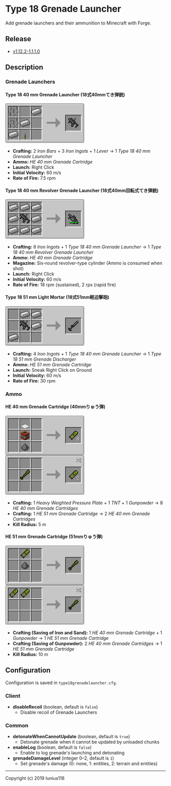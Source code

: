 # Type 18 Grenade Launcher

Add grenade launchers and their ammunition to Minecraft with Forge.

## Release

- [v1.12.2-1.1.1.0](https://github.com/Iunius118/Type18GrenadeLauncher/releases/tag/v1.12.2-1.1.1.0)

## Description

### Grenade Launchers

#### Type 18 40 mm Grenade Launcher (18式40mmてき弾銃)

<img src="docs/img/recipe_grenade_launcher.png" title="Recipe: Type 18 40 mm Grenade Launcher">

- **Crafting:** 2 *Iron Bars* + 3 *Iron Ingots* + 1 *Lever* → 1 *Type 18 40 mm Grenade Launcher*
- **Ammo:** *HE 40 mm Grenade Cartridge*
- **Launch:** Right Click
- **Initial Velocity:** 60 m/s
- **Rate of Fire:** 7.5 rpm

#### Type 18 40 mm Revolver Grenade Launcher (18式40mm回転式てき弾銃)

<img src="docs/img/recipe_grenade_launcher_revolver.png" title="Recipe: Type 18 40 mm Revolver Grenade Launcher">

- **Crafting:** 8 *Iron Ingots* + 1 *Type 18 40 mm Grenade Launcher* → 1 *Type 18 40 mm Revolver Grenade Launcher*
- **Ammo:** *HE 40 mm Grenade Cartridge*
- **Magazine:** Six-round revolver-type cylinder (Ammo is consumed when shot)
- **Launch:** Right Click
- **Initial Velocity:** 60 m/s
- **Rate of Fire:** 18 rpm (sustained), 2 rps (rapid fire)

#### Type 18 51 mm Light Mortar (18式51mm軽迫撃砲)

<img src="docs/img/recipe_grenade_discharger.png" title="Recipe: Type 18 51 mm Grenade Discharger">

- **Crafting:** 4 *Iron Ingots* + 1 *Type 18 40 mm Grenade Launcher* → 1 *Type 18 51 mm Grenade Discharger*
- **Ammo:** *HE 51 mm Grenade Cartridge*
- **Launch:** Sneak Right Click on Ground
- **Initial Velocity:** 60 m/s
- **Rate of Fire:** 30 rpm

### Ammo

#### HE 40 mm Grenade Cartridge (40mmりゅう弾)

<img src="docs/img/recipe_grenade_40.png" title="Recipes: HE 40 mm Grenade Cartridge">

- **Crafting:** 1 *Heavy Weighted Pressure Plate* + 1 *TNT* + 1 *Gunpowder* → 8 *HE 40 mm Grenade Cartridges*
- **Crafting:** 1 *HE 51 mm Grenade Cartridge* → 2 *HE 40 mm Grenade Cartridges*
- **Kill Radius:** 5 m

#### HE 51 mm Grenade Cartridge (51mmりゅう弾)

<img src="docs/img/recipe_grenade_51.png" title="Recipes: HE 51 mm Grenade Cartridge">

- **Crafting (Saving of Iron and Sand):** 1 *HE 40 mm Grenade Cartridge* + 1 *Gunpowder* → 1 *HE 51 mm Grenade Cartridge*
- **Crafting (Saving of Gunpowder):** 2 *HE 40 mm Grenade Cartridges* → 1 *HE 51 mm Grenade Cartridge*
- **Kill Radius:** 10 m

## Configuration

Configuration is saved in `type18grenadelauncher.cfg`.

### Client

- **disableRecoil** (boolean, default is `false`)
  - Disable recoil of Grenade Launchers

### Common

- **detonateWhenCannotUpdate** (boolean, default is `true`)
  - Detonate grenade when it cannot be updated by unloaded chunks
- **enableLog** (boolean, default is `false`)
  - Enable to log grenade's launching and detonating
- **grenadeDamageLevel** (integer 0–2, default is `1`)
  - Set grenade's damage (0: none, 1: entities, 2: terrain and entities)

---
Copyright (c) 2019 Iunius118
